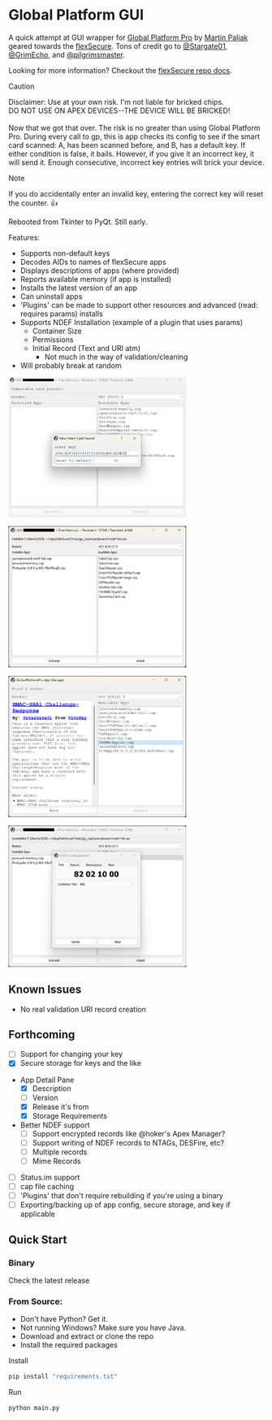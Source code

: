 # Global Platform GUI
A quick attempt at GUI wrapper for [Global Platform Pro](https://github.com/martinpaljak/GlobalPlatformPro) by 
[Martin Paljak](https://github.com/martinpaljak) geared towards the [flexSecure](https://dngr.us/flexsecure).
Tons of credit go to [@Stargate01](https://github.com/stargate01), [@GrimEcho](https://forum.dangerousthings.com/u/grimecho/summary), and [@pilgrimsmaster](https://forum.dangerousthings.com/u/pilgrimsmaster/summary).

Looking for more information? Checkout the [flexSecure repo docs](https://github.com/DangerousThings/flexsecure-applets/tree/master/docs).

> [!CAUTION]
> Disclaimer: Use at your own risk. I'm not liable for bricked chips.<br />
> DO NOT USE ON APEX DEVICES--THE DEVICE WILL BE BRICKED!
> <br />
> <br />
> Now that we got that over. The risk is no greater than using Global Platform Pro.
> During every call to gp, this is app checks its config to see if the smart card
> scanned: A, has been scanned before, and B, has a default key. If either condition
> is false, it bails. However, if you give it an incorrect key, it will send it. Enough
> consecutive, incorrect key entries will brick your device.

> [!NOTE]
> If you do accidentally enter an invalid key, entering the correct key will reset
> the counter. 👍

Rebooted from Tkinter to PyQt. Still early.

Features:
- Supports non-default keys
- Decodes AIDs to names of flexSecure apps
- Displays descriptions of apps (where provided)
- Reports available memory (if app is installed)
- Installs the latest version of an app
- Can uninstall apps
- 'Plugins' can be made to support other resources and advanced (read: requires params) installs
- Supports NDEF Installation (example of a plugin that uses params)
  - Container Size
  - Permissions
  - Initial Record (Text and URI atm)
    - Not much in the way of validation/cleaning
- Will probably break at random

<img src="screenshot_key_prompt.png" width=350 /><br />

<img src="screenshot.png" width=350/><br />

<img src="screenshot_app_description.png" width=350 /><br />

<img src="screenshot_ndef.png" width=350/>

## Known Issues
- No real validation URI record creation

## Forthcoming
- [ ] Support for changing your key
- [x] Secure storage for keys and the like
- App Detail Pane
  - [x] Description
  - [ ] Version
  - [x] Release it's from
  - [x] Storage Requirements
- Better NDEF support
  - [ ] Support encrypted records like @hoker's Apex Manager?
  - [ ] Support writing of NDEF records to NTAGs, DESFire, etc?
  - [ ] Multiple records
  - [ ] Mime Records
- [ ] Status.im support
- [ ] cap file caching
- [ ] 'Plugins' that don't require rebuilding if you're using a binary
- [ ] Exporting/backing up of app config, secure storage, and key if applicable

## Quick Start

### Binary

Check the latest release

### From Source:

- Don't have Python? Get it.
- Not running Windows? Make sure you have Java.
- Download and extract or clone the repo
- Install the required packages

Install

```bash
pip install "requirements.txt" 
```

Run

```bash
python main.py
```
